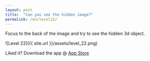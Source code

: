 ```yaml
---
layout: post
title:  "Can you see the hidden image?"
permalink: /en/level22/
---
```

Focus to the back of the image and try to see the hidden 3d object.

![Level 22]({{ site.url }}/assets/level_22.png)

Liked it? Download the app @ [App Store][app_store] 

[app_store]: http://appstore.com